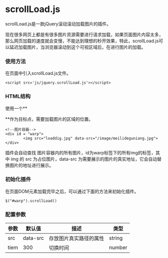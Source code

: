# scrollLoad.js

scrollLoad.js是一款jQuery滚动滚动加载图片的插件。

现在很多网页上都是有很多图片资源需要进行请求加载，如果页面图片内容太多，那么网页加载的速度就会变慢，不能达到理想的秒开效果，特此，scrollLoad.js可以延迟加载图片，当浏览器滚动到这个可视区域后，在进行图片的加载。

### 使用方法

在页面中引入scrollLoad.js文件。
```
<script src='js/jquery.scrollLoad.js'></script>
```
### HTML结构

使用一个**<div id="warp">**作为目标点，需要加载图片的区域的位置。

```
<!--图片容器-->
<div id = "warp">
		<img src="loaddig.jpg" data-src="/image/meilideguniang.jpg">
</div>  
```
插件会自动查找 图片容器内的所有图片，id为warp标签下的所有img的标签，其中 img 的 src 为占位图片，data-src 为需要展示的图片的真实地址，它会自动替换图片的地址进行展示。

### 初始化插件

在页面DOM元素加载完毕之后，可以通过下面的方法来初始化插件。

```
$("#warp").scrollLoad()
```
### 配置参数

| 参数  | 默认值| 描述 | 类型
| -------- | -------- | -------- |----
|  src  | data-src     | 存放图片真实路径的属性     | string
| tiem | 300 |切换时间 |number


